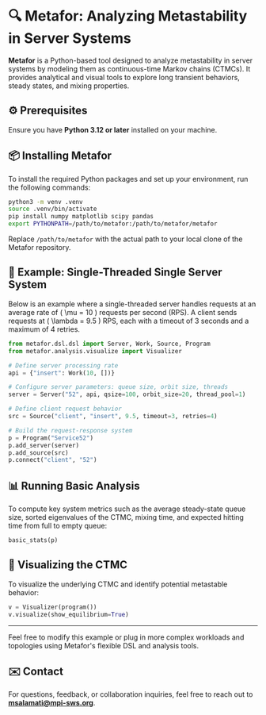 # 🔍 Metafor: Analyzing Metastability in Server Systems

**Metafor** is a Python-based tool designed to analyze metastability in server systems by modeling them as continuous-time Markov chains (CTMCs). It provides analytical and visual tools to explore long transient behaviors, steady states, and mixing properties.

## ⚙️ Prerequisites

Ensure you have **Python 3.12 or later** installed on your machine.

## 📦 Installing Metafor

To install the required Python packages and set up your environment, run the following commands:

```bash
python3 -m venv .venv
source .venv/bin/activate
pip install numpy matplotlib scipy pandas
export PYTHONPATH=/path/to/metafor:/path/to/metafor/metafor
```

Replace `/path/to/metafor` with the actual path to your local clone of the Metafor repository.

## 🚀 Example: Single-Threaded Single Server System

Below is an example where a single-threaded server handles requests at an average rate of \( \mu = 10 \) requests per second (RPS). A client sends requests at \( \lambda = 9.5 \) RPS, each with a timeout of 3 seconds and a maximum of 4 retries.

```python
from metafor.dsl.dsl import Server, Work, Source, Program
from metafor.analysis.visualize import Visualizer

# Define server processing rate
api = {"insert": Work(10, [])}

# Configure server parameters: queue size, orbit size, threads
server = Server("52", api, qsize=100, orbit_size=20, thread_pool=1)

# Define client request behavior
src = Source("client", "insert", 9.5, timeout=3, retries=4)

# Build the request-response system
p = Program("Service52")
p.add_server(server)
p.add_source(src)
p.connect("client", "52")
```

## 📊 Running Basic Analysis

To compute key system metrics such as the average steady-state queue size, sorted eigenvalues of the CTMC, mixing time, and expected hitting time from full to empty queue:

```python
basic_stats(p)
```

## 🧭 Visualizing the CTMC

To visualize the underlying CTMC and identify potential metastable behavior:

```python
v = Visualizer(program())
v.visualize(show_equilibrium=True)
```

---

Feel free to modify this example or plug in more complex workloads and topologies using Metafor's flexible DSL and analysis tools.

## ✉️ Contact

For questions, feedback, or collaboration inquiries, feel free to reach out to **msalamati@mpi-sws.org**.








